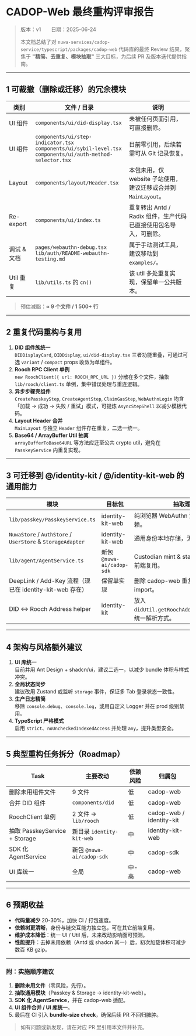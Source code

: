 # CADOP-Web 最终重构评审报告

> 版本：v1  日期：2025-06-24
>
> 本文档总结了对 `nuwa-services/cadop-service/typescript/packages/cadop-web` 代码库的最终 Review 结果，聚焦于 **"精简、去重复、模块抽取"** 三大目标，为后续 PR 及版本迭代提供指南。

---

## 1 可裁撤（删除或迁移）的冗余模块

| 类别 | 文件 / 目录 | 说明 |
|------|-------------|------|
| UI 组件 | `components/ui/did-display.tsx` | 未被任何页面引用，可直接删除。 |
| UI 组件 | `components/ui/step-indicator.tsx`<br/>`components/ui/sybil-level.tsx`<br/>`components/ui/auth-method-selector.tsx` | 目前零引用，后续若需可从 Git 记录恢复。 |
| Layout | `components/layout/Header.tsx` | 本包未用，仅 website 子站使用，建议迁移或合并到 `MainLayout`。 |
| Re-export | `components/ui/index.ts` | 重复转出 Antd / Radix 组件，生产代码已直接使用包名导入，可删除。 |
| 调试 & 文档 | `pages/webauthn-debug.tsx`<br/>`lib/auth/README-webauthn-testing.md` | 属于手动测试工具，建议移动到 `examples/`。 |
| Util 重复 | `lib/utils.ts` 的 `cn()` | 该 util 多处重复实现，保留单一公共版本。 |

> 预估减脂：**≈ 9 个文件 / 1 500+ 行**

---

## 2 重复代码重构与复用

1. **DID 组件族统一**  
   `DIDDisplayCard`, `DIDDisplay`, `ui/did-display.tsx` 三者功能重叠，可通过可选 `variant` / `compact` props 收敛为单组件。
2. **Rooch RPC Client 单例**  
   `new RoochClient({ url: ROOCH_RPC_URL })` 分散在多个文件，抽象 `lib/rooch/client.ts` 单例，集中错误处理与重连逻辑。
3. **异步步骤壳组件**  
   `CreatePasskeyStep`, `CreateAgentStep`, `ClaimGasStep`, `WebAuthnLogin` 均含「加载 → 成功 → 失败 / 重试」模式，可提炼 `AsyncStepShell` 以减少模板代码。
4. **Layout Header 合并**  
   `MainLayout` 与独立 `Header` 组件存在重复，二选一统一。
5. **Base64 / ArrayBuffer Util 抽离**  
   `arrayBufferToBase64URL` 等方法应迁至公共 crypto util，避免在 `PasskeyService` 内重复实现。

---

## 3 可迁移到 @/identity-kit / @/identity-kit-web 的通用能力

| 模块 | 目标包 | 抽取理由 |
|-------|--------|-----------|
| `lib/passkey/PasskeyService.ts` | identity-kit-web | 纯浏览器 WebAuthn 流程，无 UI 依赖。 |
| `NuwaStore` / `AuthStore` / `UserStore` & `StorageAdapter` | identity-kit-web | 通用身份本地存储，无框架耦合。 |
| `lib/agent/AgentService.ts` | 新包 `@nuwa-ai/cadop-sdk` | Custodian mint & status 轮询可供多前端复用。 |
| DeepLink / Add-Key 流程（现已在 identity-kit-web 存在） | 保留单实现 | 删除 cadop-web 重复逻辑，直接 import。 |
| DID ↔ Rooch Address helper | identity-kit | 放入 `didUtil.getRoochAddressFromDid()`，统一解析方式。 |

---

## 4 架构与风格额外建议

1. **UI 库统一**  
   目前并用 Ant Design + shadcn/ui，建议二选一，以减少 bundle 体积与样式冲突。
2. **全局状态同步**  
   建议改用 Zustand 或监听 `storage` 事件，保证多 Tab 登录状态一致性。
3. **生产日志精简**  
   移除 `console.debug`、`console.log`，或用自定义 Logger 并在 prod 级别禁用。
4. **TypeScript 严格模式**  
   启用 `strict`、`noUncheckedIndexedAccess` 并处理 `any`，提升类型安全。 

---

## 5 典型重构任务拆分（Roadmap）

| Task | 主要改动 | 依赖风险 | 归属包 |
|------|----------|----------|---------|
| 删除未用组件文件 | 9 文件 | 低 | cadop-web |
| 合并 DID 组件 | `components/did` | 低 | cadop-web |
| RoochClient 单例 | 2 文件 → `lib/rooch` | 低 | cadop-web / identity-kit |
| 抽取 PasskeyService + Storage | 新目录 `identity-kit-web` | 中 | identity-kit-web |
| SDK 化 AgentService | 新包 `@nuwa-ai/cadop-sdk` | 中 | cadop-sdk |
| UI 库统一 | 全局 | 中-高 | cadop-web |

---

## 6 预期收益

* **代码量减少** 20-30%，加快 CI / 打包速度。
* **依赖树更清晰**，身份与链交互能力独立包，可在其它前端复用。
* **维护成本降低**：统一 UI / Util 后，未来改动影响面可预测。
* **性能提升**：去掉未用依赖（Antd 或 shadcn 其一）后，初次加载体积可减少数百 KB gzip。

---

### 附：实施顺序建议

1. **删除未用文件**（零风险，先行）。
2. **抽取通用模块**（Passkey & Storage → identity-kit-web）。
3. **SDK 化 AgentService**，并在 cadop-web 适配。
4. **UI 组件合并 / UI 库统一**。
5. 最后在 CI 引入 **bundle-size check**，确保后续 PR 不回归臃肿。

> 如有问题或新发现，请在对应 PR 里引用本文件并补充。 